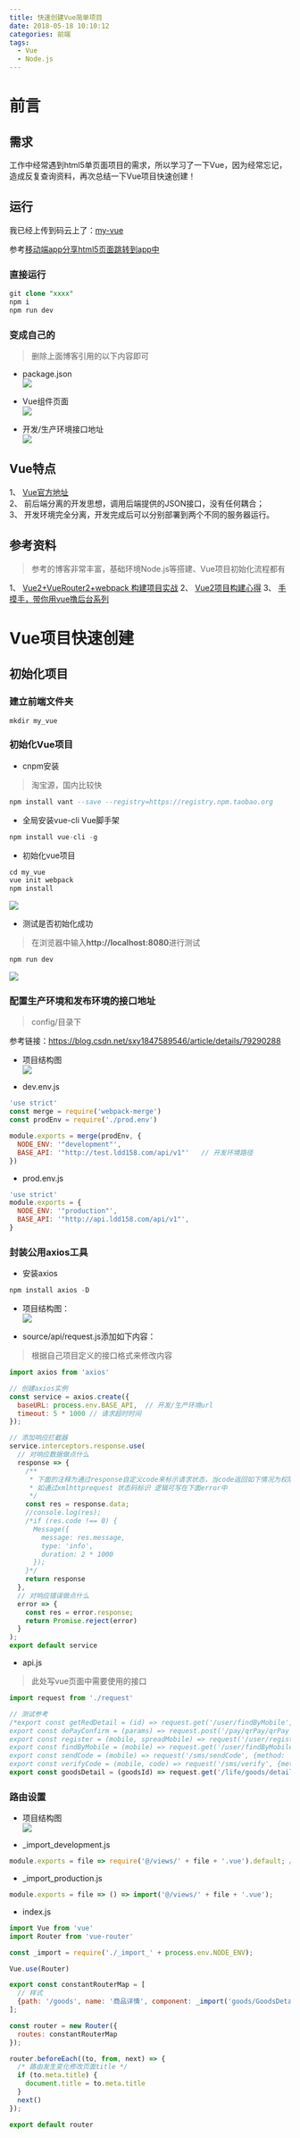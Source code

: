 ```yaml
---
title: 快速创建Vue简单项目
date: 2018-05-18 10:10:12
categories: 前端
tags:
  - Vue
  - Node.js
---
```

# 前言  

## 需求

工作中经常遇到html5单页面项目的需求，所以学习了一下Vue，因为经常忘记，造成反复查询资料，再次总结一下Vue项目快速创建！  

## 运行  

我已经上传到码云上了：[my-vue](https://gitee.com/ddebug/my_vue)   

参考[移动端app分享html5页面跳转到app中](http://www.ddebug.cn/app-share-page-vue-vant.html)  

### 直接运行  

```sql
git clone "xxxx"
npm i
npm run dev
```

### 变成自己的  

> 删除上面博客引用的以下内容即可  

* package.json  
![](http://p8hqd7oln.bkt.clouddn.com/18-5-18/2047295.jpg)

* Vue组件页面  
![](http://p8hqd7oln.bkt.clouddn.com/18-5-18/7360608.jpg)

* 开发/生产环境接口地址  
![](http://p8hqd7oln.bkt.clouddn.com/18-5-18/91189189.jpg)

## Vue特点  

1、 [Vue官方地址](https://cn.vuejs.org/)  
2、 前后端分离的开发思想，调用后端提供的JSON接口，没有任何耦合；  
3、 开发环境完全分离，开发完成后可以分别部署到两个不同的服务器运行。

## 参考资料  

> 参考的博客非常丰富，基础环境Node.js等搭建、Vue项目初始化流程都有    

1、 [Vue2+VueRouter2+webpack 构建项目实战](https://blog.csdn.net/fungleo/article/details/53171052)
2、 [Vue2项目构建心得](https://www.jianshu.com/p/87a4fe7bf0b1)
3、 [手摸手，带你用vue撸后台系列](https://segmentfault.com/a/1190000009275424)  

# Vue项目快速创建  

## 初始化项目  

### 建立前端文件夹  

```jshelllanguage
mkdir my_vue
```
### 初始化Vue项目

* cnpm安装  

> 淘宝源，国内比较快  

```sql
npm install vant --save --registry=https://registry.npm.taobao.org
```

* 全局安装vue-cli Vue脚手架   

```sql
npm install vue-cli -g
```
* 初始化vue项目  

```sql
cd my_vue
vue init webpack
npm install
```
![](http://p8hqd7oln.bkt.clouddn.com/18-5-18/53561962.jpg)

* 测试是否初始化成功  
> 在浏览器中输入**http://localhost:8080**进行测试  

```sql
npm run dev
```
![](http://p8hqd7oln.bkt.clouddn.com/18-5-18/10422759.jpg)

### 配置生产环境和发布环境的接口地址
> config/目录下  

参考链接：<https://blog.csdn.net/sxy1847589546/article/details/79290288>

* 项目结构图  
![](http://p8hqd7oln.bkt.clouddn.com/18-5-18/99117323.jpg)

* dev.env.js  

```js
'use strict'
const merge = require('webpack-merge')
const prodEnv = require('./prod.env')

module.exports = merge(prodEnv, {
  NODE_ENV: '"development"',
  BASE_API: '"http://test.ldd158.com/api/v1"'   // 开发环境路径
})
```

* prod.env.js  

```js
'use strict'
module.exports = {
  NODE_ENV: '"production"',
  BASE_API: '"http://api.ldd158.com/api/v1"',
}
```

### 封装公用axios工具  

* 安装axios  

```sql
npm install axios -D
```

* 项目结构图：  
![](http://p8hqd7oln.bkt.clouddn.com/18-5-18/56402245.jpg)

* source/api/request.js添加如下内容：  
> 根据自己项目定义的接口格式来修改内容  

```js
import axios from 'axios'

// 创建axios实例
const service = axios.create({
  baseURL: process.env.BASE_API,  // 开发/生产环境url
  timeout: 5 * 1000 // 请求超时时间
});

// 添加响应拦截器
service.interceptors.response.use(
  // 对响应数据做点什么
  response => {
    /**
     * 下面的注释为通过response自定义code来标示请求状态，当code返回如下情况为权限有问题，登出并返回到登录页
     * 如通过xmlhttprequest 状态码标识 逻辑可写在下面error中
     */
    const res = response.data;
    //console.log(res);
    /*if (res.code !== 0) {
      Message({
        message: res.message,
        type: 'info',
        duration: 2 * 1000
      });
    }*/
    return response
  },
  // 对响应错误做点什么
  error => {
    const res = error.response;
    return Promise.reject(error)
  }
);
export default service
```

* api.js  
> 此处写vue页面中需要使用的接口  

```js
import request from './request'

// 测试参考
/*export const getRedDetail = (id) => request.get('/user/findByMobile', {params: {id: id}})
export const doPayConfirm = (params) => request.post('/pay/qrPay/qrPay', params)
export const register = (mobile, spreadMobile) => request('/user/register', {method: 'post', params: {mobile: mobile, spreadMobile: spreadMobile}})
export const findByMobile = (mobile) => request.get('/user/findByMobile', {params: {mobile: mobile}})
export const sendCode = (mobile) => request('/sms/sendCode', {method: 'post', params: {mobile: mobile, type: 1}})
export const verifyCode = (mobile, code) => request('/sms/verify', {method: 'post', params: {mobile: mobile, code: code, type: 1}})*/
export const goodsDetail = (goodsId) => request.get('/life/goods/detail', {params: {goodsId: goodsId}})

```

### 路由设置  

* 项目结构图  
![](http://p8hqd7oln.bkt.clouddn.com/18-5-18/49789087.jpg)

* _import_development.js  

```js
module.exports = file => require('@/views/' + file + '.vue').default; // vue-loader at least v13.0.0+
```
* _import_production.js  

```js
module.exports = file => () => import('@/views/' + file + '.vue');
```
* index.js  
```js
import Vue from 'vue'
import Router from 'vue-router'

const _import = require('./_import_' + process.env.NODE_ENV);

Vue.use(Router)

export const constantRouterMap = [
  // 样式
  {path: '/goods', name: '商品详情', component: _import('goods/GoodsDetail'), meta: {title: '商品详情'}}
];

const router = new Router({
  routes: constantRouterMap
});

router.beforeEach((to, from, next) => {
  /* 路由发生变化修改页面title */
  if (to.meta.title) {
    document.title = to.meta.title
  }
  next()
});

export default router

```
  








